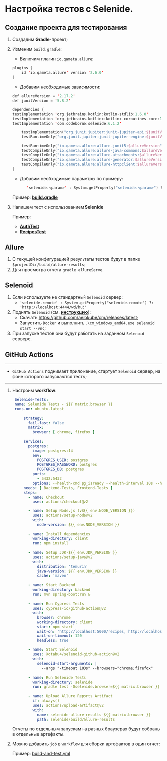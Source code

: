 # Настройка тестов с Selenide.

## Создание проекта для тестирования

1. Создадим **Gradle**-проект;
2. Изменим `build.gradle`:
    - Включим плагин `io.qameta.allure`:
    ```kotlin
    plugins {
        id 'io.qameta.allure' version '2.6.0'
    }
    ```
    - Добавим необходимые зависимости:
    ```kotlin
    def allureVersion = '2.17.2'
    def junitVersion = '5.8.2'
    
    dependencies {
    testImplementation 'org.jetbrains.kotlin:kotlin-stdlib:1.6.0'
    testImplementation 'org.jetbrains.kotlinx:kotlinx-coroutines-core:1.6.0'
    testImplementation 'com.codeborne:selenide:6.1.2'
    
        testImplementation("org.junit.jupiter:junit-jupiter-api:$junitVersion")
        testRuntimeOnly("org.junit.jupiter:junit-jupiter-engine:$junitVersion")
    
        testRuntimeOnly("io.qameta.allure:allure-junit5:$allureVersion")
        testCompileOnly("io.qameta.allure:allure-java-commons:$allureVersion")
        testCompileOnly("io.qameta.allure:allure-attachments:$allureVersion")
        testCompileOnly("io.qameta.allure:allure-generator:$allureVersion")
        testCompileOnly("io.qameta.allure:allure-httpclient:$allureVersion")
    }
    ```
    - Добавим необходимые параметры по примеру:
      ```kotlin
         'selenide.<param>' : System.getProperty("selenide.<param>") ?: '<default>'
      ```

   Пример: [**build.gradle**](build.gradle)

3. Напишем тест с использованием **Selenide**

   Пример: 
   - [**AuthTest**](src/test/kotlin/com/github/dromanenko/selenide/AuthTest.kt)
   - [**RecipesTest**](src/test/kotlin/com/github/dromanenko/selenide/RecipesTest.kt)

## Allure

1. С текущей конфигурацией результаты тестов будут в папке `$projectDir/build/allure-results`;
2. Для просмотра отчета `gradle allureServe`.

## Selenoid

1. Если используете не стандартный `Selenoid` сервер:
    - `'selenide.remote' : System.getProperty("selenide.remote") ?: 'http://localhost:4444/wd/hub'`
2. Поднять `Selenoid` (см. [**инструкцию**](https://aerokube.com/selenoid/latest/)):
    - Скачать https://github.com/aerokube/cm/releases/latest;
    - Запустить `Docker` и выполнить `.\cm_windows_amd64.exe selenoid start --vnc`;
3. При запуске тестов они будут работать на заданном `Selenoid` сервере.

## GitHub Actions

---

- `GitHub Actions` поднимает приложение, стартует `Selenoid` сервер, на фоне которого запускаются тесты;

---

1. Настроим **workflow**:
   ```yaml
    Selenide-Tests:
    name: Selenide Tests - ${{ matrix.browser }}
    runs-on: ubuntu-latest
    
        strategy:
          fail-fast: false
          matrix:
            browser: [ chrome, firefox ]
    
        services:
          postgres:
            image: postgres:14
            env:
              POSTGRES_USER: postgres
              POSTGRES_PASSWORD: postgres
              POSTGRES_DB: postgres
            ports:
              - 5432:5432
            options: --health-cmd pg_isready --health-interval 10s --health-timeout 5s --health-retries 5
        needs: [ Backend-Tests, Frontend-Tests ]
        steps:
          - name: Checkout
            uses: actions/checkout@v2
    
          - name: Setup Node.js (v${{ env.NODE_VERSION }})
            uses: actions/setup-node@v2
            with:
              node-version: ${{ env.NODE_VERSION }}
    
          - name: Install dependencies
            working-directory: client
            run: npm install
    
          - name: Setup JDK-${{ env.JDK_VERSION }}
            uses: actions/setup-java@v2
            with:
              distribution: 'temurin'
              java-version: ${{ env.JDK_VERSION }}
              cache: 'maven'
    
          - name: Start Backend
            working-directory: backend
            run: mvn spring-boot:run &
    
          - name: Run Cypress Tests
            uses: cypress-io/github-action@v2
            with:
              browser: chrome
              working-directory: client
              start: npm start
              wait-on: 'http://localhost:5000/recipes, http://localhost:3000'
              wait-on-timeout: 120
              headless: true
    
          - name: Start Selenoid
            uses: Xotabu4/selenoid-github-action@v2
            with:
              selenoid-start-arguments: |
                --args "-timeout 100s" --browsers="chrome;firefox"
    
          - name: Run Selenide Tests
            working-directory: selenide
            run: gradle test -Dselenide.browser=${{ matrix.browser }}
    
          - name: Upload Allure Reports Artifact
            if: always()
            uses: actions/upload-artifact@v2
            with:
              name: selenide-allure-results-${{ matrix.browser }}
              path: selenide/build/allure-results
   ```
   Отчеты по отдельным запускам на разных браузерах будут собраны в отдельные артефакты.
2. Можно добавить `job` в `workflow` для сборки артефактов в один отчет: 

   Пример: [build-and-test.yml](../.github/workflows/github-actions-build-test.yml)